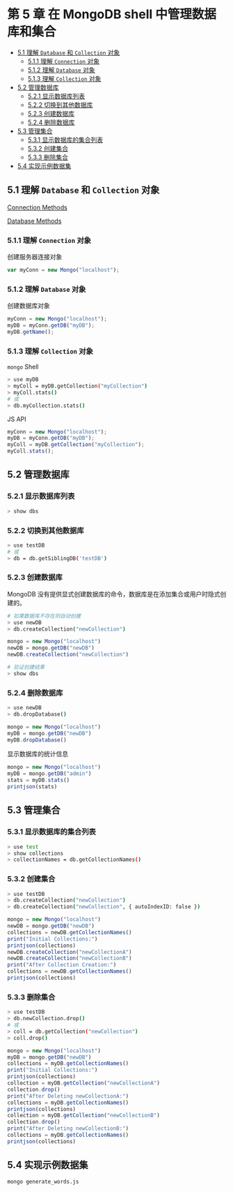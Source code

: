 <!-- omit in toc -->
# 第 5 章 在 MongoDB shell 中管理数据库和集合

- [5.1 理解 `Database` 和 `Collection` 对象](#51-%e7%90%86%e8%a7%a3-database-%e5%92%8c-collection-%e5%af%b9%e8%b1%a1)
  - [5.1.1 理解 `Connection` 对象](#511-%e7%90%86%e8%a7%a3-connection-%e5%af%b9%e8%b1%a1)
  - [5.1.2 理解 `Database` 对象](#512-%e7%90%86%e8%a7%a3-database-%e5%af%b9%e8%b1%a1)
  - [5.1.3 理解 `Collection` 对象](#513-%e7%90%86%e8%a7%a3-collection-%e5%af%b9%e8%b1%a1)
- [5.2 管理数据库](#52-%e7%ae%a1%e7%90%86%e6%95%b0%e6%8d%ae%e5%ba%93)
  - [5.2.1 显示数据库列表](#521-%e6%98%be%e7%a4%ba%e6%95%b0%e6%8d%ae%e5%ba%93%e5%88%97%e8%a1%a8)
  - [5.2.2 切换到其他数据库](#522-%e5%88%87%e6%8d%a2%e5%88%b0%e5%85%b6%e4%bb%96%e6%95%b0%e6%8d%ae%e5%ba%93)
  - [5.2.3 创建数据库](#523-%e5%88%9b%e5%bb%ba%e6%95%b0%e6%8d%ae%e5%ba%93)
  - [5.2.4 删除数据库](#524-%e5%88%a0%e9%99%a4%e6%95%b0%e6%8d%ae%e5%ba%93)
- [5.3 管理集合](#53-%e7%ae%a1%e7%90%86%e9%9b%86%e5%90%88)
  - [5.3.1 显示数据库的集合列表](#531-%e6%98%be%e7%a4%ba%e6%95%b0%e6%8d%ae%e5%ba%93%e7%9a%84%e9%9b%86%e5%90%88%e5%88%97%e8%a1%a8)
  - [5.3.2 创建集合](#532-%e5%88%9b%e5%bb%ba%e9%9b%86%e5%90%88)
  - [5.3.3 删除集合](#533-%e5%88%a0%e9%99%a4%e9%9b%86%e5%90%88)
- [5.4 实现示例数据集](#54-%e5%ae%9e%e7%8e%b0%e7%a4%ba%e4%be%8b%e6%95%b0%e6%8d%ae%e9%9b%86)

## 5.1 理解 `Database` 和 `Collection` 对象

[Connection Methods](https://docs.mongodb.com/v2.4/reference/method/js-connection/)

[Database Methods](https://docs.mongodb.com/v2.4/reference/method/js-database/)

### 5.1.1 理解 `Connection` 对象

创建服务器连接对象

```js
var myConn = new Mongo("localhost");
```

### 5.1.2 理解 `Database` 对象

创建数据库对象

```js
myConn = new Mongo("localhost");
myDB = myConn.getDB("myDB");
myDB.getName();
```

### 5.1.3 理解 `Collection` 对象

`mongo` Shell

```bash
> use myDB
> myColl = myDB.getCollection("myCollection")
> myColl.stats()
# 或
> db.myCollection.stats()
```

JS API

```js
myConn = new Mongo("localhost");
myDB = myConn.getDB("myDB");
myColl = myDB.getCollection("myCollection");
myColl.stats();
```

## 5.2 管理数据库

### 5.2.1 显示数据库列表

```bash
> show dbs
```

### 5.2.2 切换到其他数据库

```bash
> use testDB
# 或
> db = db.getSiblingDB('testDB')
```

### 5.2.3 创建数据库

MongoDB 没有提供显式创建数据库的命令，数据库是在添加集合或用户时隐式创建的。

```bash
# 如果数据库不存在则自动创建
> use newDB
> db.createCollection("newCollection")
```

```js
mongo = new Mongo("localhost")
newDB = mongo.getDB("newDB")
newDB.createCollection("newCollection")
```

```bash
# 验证创建结果
> show dbs
```

### 5.2.4 删除数据库

```bash
> use newDB
> db.dropDatabase()
```

```js
mongo = new Mongo("localhost")
myDB = mongo.getDB("newDB")
myDB.dropDatabase()
```

显示数据库的统计信息

```js
mongo = new Mongo("localhost")
myDB = mongo.getDB("admin")
stats = myDB.stats()
printjson(stats)
```

## 5.3 管理集合

### 5.3.1 显示数据库的集合列表

```bash
> use test
> show collections
> collectionNames = db.getCollectionNames()
```

### 5.3.2 创建集合

```bash
> use testDB
> db.createCollection("newCollection")
> db.createCollection("newCollection", { autoIndexID: false })
```

```js
mongo = new Mongo("localhost")
newDB = mongo.getDB("newDB")
collections = newDB.getCollectionNames()
print("Initial Collections:")
printjson(collections)
newDB.createCollection("newCollectionA")
newDB.createCollection("newCollectionB")
print("After Collection Creation:")
collections = newDB.getCollectionNames()
printjson(collections)
```

### 5.3.3 删除集合

```bash
> use testDB
> db.newCollection.drop()
# 或
> coll = db.getCollection("newCollection")
> coll.drop()
```

```js
mongo = new Mongo("localhost")
myDB = mongo.getDB("newDB")
collections = myDB.getCollectionNames()
print("Initial Collections:")
printjson(collections)
collection = myDB.getCollection("newCollectionA")
collection.drop()
print("After Deleting newCollectionA:")
collections = myDB.getCollectionNames()
printjson(collections)
collection = myDB.getCollection("newCollectionB")
collection.drop()
print("After Deleting newCollectionB:")
collections = myDB.getCollectionNames()
printjson(collections)
```

## 5.4 实现示例数据集

```bash
mongo generate_words.js
```